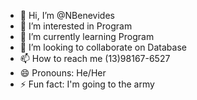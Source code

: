 - 👋 Hi, I’m @NBenevides
- 👀 I’m interested in Program
- 🌱 I’m currently learning Program
- 💞️ I’m looking to collaborate on Database
- 📫 How to reach me (13)98167-6527
- 😄 Pronouns: He/Her
- ⚡ Fun fact: I'm going to the army
